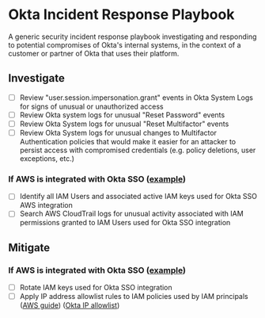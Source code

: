 # Okta Incident Response Playbook
A generic security incident response playbook investigating and responding to potential compromises of Okta's internal systems, in the context of a customer or partner of Okta that uses their platform.

## Investigate
- [ ] Review "user.session.impersonation.grant" events in Okta System Logs for signs of unusual or unauthorized access
- [ ] Review Okta system logs for unusual "Reset Password" events
- [ ] Review Okta System logs for unusual "Reset Multifactor" events
- [ ] Review Okta System logs for unusual changes to Multifactor Authentication policies that would make it easier for an attacker to persist access with compromised credentials (e.g. policy deletions, user exceptions, etc.)

### If AWS is integrated with Okta SSO ([example](https://saml-doc.okta.com/SAML_Docs/How-to-Configure-SAML-2.0-for-Amazon-Web-Service.html?baseAdminUrl=https://rapid7-admin.okta.com&app=amazon_aws&instanceId=0oa197c2qafCHfvnH0h8))
- [ ] Identify all IAM Users and associated active IAM keys used for Okta SSO AWS integration
- [ ] Search AWS CloudTrail logs for unusual activity associated with IAM permissions granted to IAM Users used for Okta SSO integration

## Mitigate
### If AWS is integrated with Okta SSO ([example](https://saml-doc.okta.com/SAML_Docs/How-to-Configure-SAML-2.0-for-Amazon-Web-Service.html?baseAdminUrl=https://rapid7-admin.okta.com&app=amazon_aws&instanceId=0oa197c2qafCHfvnH0h8))
- [ ] Rotate IAM keys used for Okta SSO integration
- [ ] Apply IP address allowlist rules to IAM policies used by IAM principals ([AWS guide](https://docs.aws.amazon.com/IAM/latest/UserGuide/reference_policies_examples_aws_deny-ip.html)) ([Okta IP allowlist](https://help.okta.com/en/prod/Content/Topics/Security/ip-address-allow-listing.htm))
